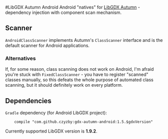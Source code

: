 #LibGDX Autumn Android
Android "natives" for [LibGDX Autumn](https://github.com/czyzby/gdx-autumn) - dependency injection with component scan mechanism.

## Scanner
`AndroidClassScanner` implements Autumn's `ClassScanner` interface and is the default scanner for Android applications.

### Alternatives
If, for some reason, class scanning does not work on Android, I'm afraid you're stuck with `FixedClassScanner` - you have to register "scanned" classes manually, so this defeats the whole purpose of automated class scanning, but it should definitely work on every platform.

## Dependencies
`Gradle` dependency (for Android LibGDX project):
```
    compile "com.github.czyzby:gdx-autumn-android:1.5.$gdxVersion"
```

Currently supported LibGDX version is **1.9.2**.